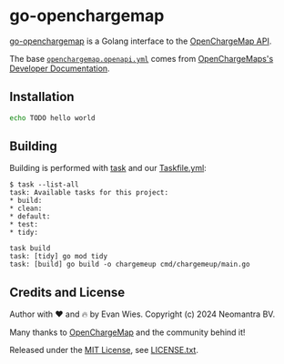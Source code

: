 # go-openchargemap

[go-openchargemap](https://www.github.com/neomantra/go-openchargemap) is a Golang interface to the [OpenChargeMap API](https://openchargemap.org/site).

The base [`openchargemap.openapi.yml`](./openchargemap.openapi.yml) comes from [OpenChargeMaps's Developer Documentation](https://openchargemap.org/site/develop/api#/).

## Installation

```sh
echo TODO hello world
```

## Building

Building is performed with [task](https://taskfile.dev/) and our [Taskfile.yml](./Taskfile.yml):

```
$ task --list-all
task: Available tasks for this project:
* build:         
* clean:         
* default:       
* test:          
* tidy:

task build
task: [tidy] go mod tidy
task: [build] go build -o chargemeup cmd/chargemeup/main.go
```

## Credits and License

Author with :heart: and :fire: by Evan Wies.  Copyright (c) 2024 Neomantra BV.

Many thanks to [OpenChargeMap](https://openchargemap.org/) and the community behind it!

Released under the [MIT License](https://en.wikipedia.org/wiki/MIT_License), see [LICENSE.txt](./LICENSE.txt).
